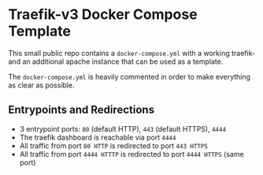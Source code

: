 # Traefik-v3 Docker Compose Template

This small public repo contains a `docker-compose.yml` with a working traefik- and an additional apache instance that can be used as a template.

The `docker-compose.yml` is heavily commented in order to make everything as clear as possible.

## Entrypoints and Redirections
- 3 entrypoint ports: `80` (default HTTP), `443` (default HTTPS), `4444`
- The traefik dashboard is reachable via port `4444`
- All traffic from port `80 HTTP` is redirected to port `443 HTTPS`
- All traffic from port `4444 HTTTP` is redirected to port `4444 HTTPS` (same port)